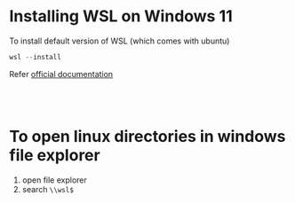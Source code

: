 # Installing WSL on Windows 11

To install default version of WSL (which comes with ubuntu)
```powershell
wsl --install
```

Refer [official documentation](https://learn.microsoft.com/en-us/windows/wsl/install)


<br>
<br>

# To open linux directories in windows file explorer

1. open file explorer
2. search `\\wsl$` 